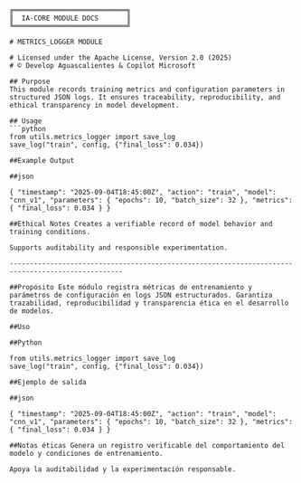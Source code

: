 ```plaintext
╔════════════════════════════╗
║  IA-CORE MODULE DOCS       ║
╚════════════════════════════╝

# METRICS_LOGGER MODULE

# Licensed under the Apache License, Version 2.0 (2025)
# © Develop Aguascalientes & Copilot Microsoft

## Purpose
This module records training metrics and configuration parameters in structured JSON logs. It ensures traceability, reproducibility, and ethical transparency in model development.

## Usage
```python
from utils.metrics_logger import save_log
save_log("train", config, {"final_loss": 0.034})

##Example Output

##json

{ "timestamp": "2025-09-04T18:45:00Z", "action": "train", "model": "cnn_v1", "parameters": { "epochs": 10, "batch_size": 32 }, "metrics": { "final_loss": 0.034 } }

##Ethical Notes Creates a verifiable record of model behavior and training conditions.

Supports auditability and responsible experimentation.

--------------------------------------------------------------------------------------------------

##Propósito Este módulo registra métricas de entrenamiento y parámetros de configuración en logs JSON estructurados. Garantiza trazabilidad, reproducibilidad y transparencia ética en el desarrollo de modelos.

##Uso

##Python

from utils.metrics_logger import save_log
save_log("train", config, {"final_loss": 0.034})

##Ejemplo de salida

##json

{ "timestamp": "2025-09-04T18:45:00Z", "action": "train", "model": "cnn_v1", "parameters": { "epochs": 10, "batch_size": 32 }, "metrics": { "final_loss": 0.034 } }

##Notas éticas Genera un registro verificable del comportamiento del modelo y condiciones de entrenamiento.

Apoya la auditabilidad y la experimentación responsable.

